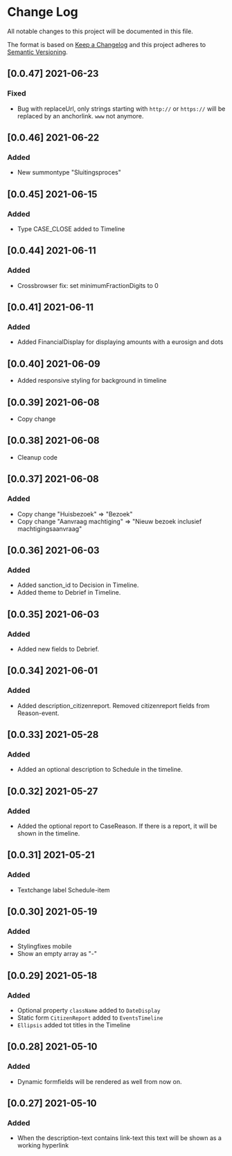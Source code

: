 # Change Log

All notable changes to this project will be documented in this file.

The format is based on [Keep a Changelog](http://keepachangelog.com/)
and this project adheres to [Semantic Versioning](http://semver.org/).

## [0.0.47] 2021-06-23
### Fixed

-  Bug with replaceUrl, only strings starting with `http://` or `https://` will be replaced by an anchorlink. `www` not anymore.
## [0.0.46] 2021-06-22
### Added

-   New summontype "Sluitingsproces"

## [0.0.45] 2021-06-15
### Added

-   Type CASE_CLOSE added to Timeline
## [0.0.44] 2021-06-11
### Added

-   Crossbrowser fix: set minimumFractionDigits to 0
## [0.0.41] 2021-06-11
### Added

-   Added FinancialDisplay for displaying amounts with a eurosign and dots
## [0.0.40] 2021-06-09

-   Added responsive styling for background in timeline
## [0.0.39] 2021-06-08

-   Copy change
## [0.0.38] 2021-06-08

-   Cleanup code
## [0.0.37] 2021-06-08

### Added

-   Copy change "Huisbezoek" => "Bezoek"
-   Copy change "Aanvraag machtiging" => "Nieuw bezoek inclusief machtigingsaanvraag"
## [0.0.36] 2021-06-03

### Added

-   Added sanction_id to Decision in Timeline.
-   Added theme to Debrief in Timeline.
## [0.0.35] 2021-06-03

### Added

-   Added new fields to Debrief.
## [0.0.34] 2021-06-01

### Added

-   Added description_citizenreport. Removed citizenreport fields from Reason-event.
## [0.0.33] 2021-05-28

### Added

-   Added an optional description to Schedule in the timeline.
## [0.0.32] 2021-05-27

### Added

-   Added the optional report to CaseReason. If there is a report, it will be shown in the timeline.

## [0.0.31] 2021-05-21

### Added

-   Textchange label Schedule-item

## [0.0.30] 2021-05-19

### Added

-   Stylingfixes mobile
-   Show an empty array as "-"

## [0.0.29] 2021-05-18

### Added

-   Optional property `className` added to `DateDisplay`
-   Static form `CitizenReport` added to `EventsTimeline`
-   `Ellipsis` added tot titles in the Timeline
## [0.0.28] 2021-05-10

### Added

-   Dynamic formfields will be rendered as well from now on.

## [0.0.27] 2021-05-10

### Added

-   When the description-text contains link-text this text will be shown as a working hyperlink

